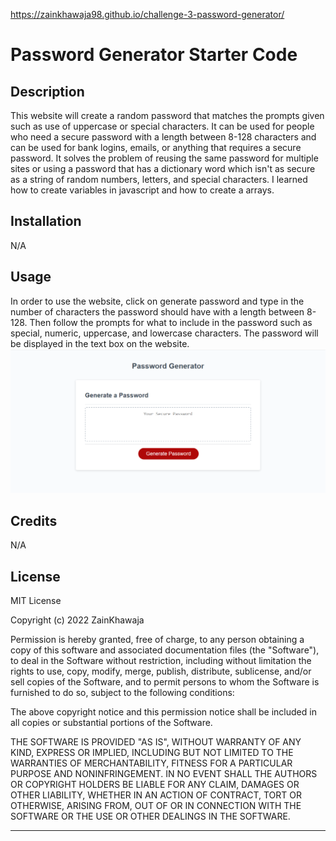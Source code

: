 https://zainkhawaja98.github.io/challenge-3-password-generator/
# Password Generator Starter Code

## Description

This website will create a random password that matches the prompts given such as use of uppercase or special characters. It can be used for people who need a secure password with a length between 8-128 characters and can be used for bank logins, emails, or anything that requires a secure password. It solves the problem of reusing the same password for multiple sites or using a password that has a dictionary word which isn't as secure as a string of random numbers, letters, and special characters. I learned how to create variables in javascript and how to create a arrays.

## Installation

N/A

## Usage

In order to use the website, click on generate password and type in the number of characters the password should have with a length between 8-128. Then follow the prompts for what to include in the password such as special, numeric, uppercase, and lowercase characters. The password will be displayed in the text box on the website.
![password-website](website.png)

## Credits

N/A

## License

MIT License

Copyright (c) 2022 ZainKhawaja

Permission is hereby granted, free of charge, to any person obtaining a copy of this software and associated documentation files (the "Software"), to deal in the Software without restriction, including without limitation the rights to use, copy, modify, merge, publish, distribute, sublicense, and/or sell copies of the Software, and to permit persons to whom the Software is furnished to do so, subject to the following conditions:

The above copyright notice and this permission notice shall be included in all copies or substantial portions of the Software.

THE SOFTWARE IS PROVIDED "AS IS", WITHOUT WARRANTY OF ANY KIND, EXPRESS OR IMPLIED, INCLUDING BUT NOT LIMITED TO THE WARRANTIES OF MERCHANTABILITY, FITNESS FOR A PARTICULAR PURPOSE AND NONINFRINGEMENT. IN NO EVENT SHALL THE AUTHORS OR COPYRIGHT HOLDERS BE LIABLE FOR ANY CLAIM, DAMAGES OR OTHER LIABILITY, WHETHER IN AN ACTION OF CONTRACT, TORT OR OTHERWISE, ARISING FROM, OUT OF OR IN CONNECTION WITH THE SOFTWARE OR THE USE OR OTHER DEALINGS IN THE SOFTWARE.

---